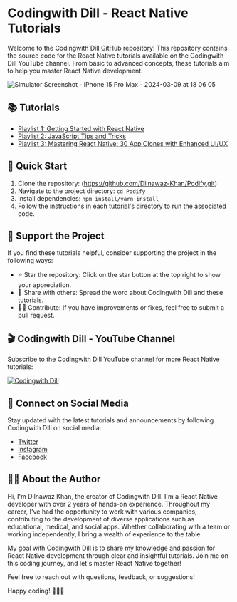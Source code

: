# Codingwith Dill - React Native Tutorials

Welcome to the Codingwith Dill GitHub repository! This repository contains the source code for the React Native tutorials available on the Codingwith Dill YouTube channel. From basic to advanced concepts, these tutorials aim to help you master React Native development.



![Simulator Screenshot - iPhone 15 Pro Max - 2024-03-09 at 18 06 05](https://github.com/Dilnawaz-Khan/Podify/assets/59375537/63976b7d-c475-44e5-a416-80e1888ac0b3)

## 📚 Tutorials

- [Playlist 1: Getting Started with React Native](https://www.youtube.com/playlist?list=PLGfq5HREZt-pIW5tHHGhr28c4xAqkjPKg)
- [Playlist 2: JavaScript Tips and Tricks](https://www.youtube.com/playlist?list=PLGfq5HREZt-q2FP06Glvz_7qxxalfiLSt)
- [Playlist 3: Mastering React Native: 30 App Clones with Enhanced UI/UX](https://studio.youtube.com/playlist/PLGfq5HREZt-pMb6_a0Ow0yUurxB_J8V5R)
<!-- - [Tutorial 3: Building a Custom React Native Component](#) -->
<!-- Add more tutorials as you create them -->

## 🚀 Quick Start

1. Clone the repository: (https://github.com/Dilnawaz-Khan/Podify.git)
2. Navigate to the project directory: `cd Podify`
3. Install dependencies: `npm install/yarn install`
4. Follow the instructions in each tutorial's directory to run the associated code.

## 🌟 Support the Project

If you find these tutorials helpful, consider supporting the project in the following ways:

- ⭐ Star the repository: Click on the star button at the top right to show your appreciation.
- 📢 Share with others: Spread the word about Codingwith Dill and these tutorials.
- 🧑‍💻 Contribute: If you have improvements or fixes, feel free to submit a pull request.

## 🎬 Codingwith Dill - YouTube Channel

Subscribe to the Codingwith Dill YouTube channel for more React Native tutorials:

[![Codingwith Dill](https://yt3.googleusercontent.com/9CiF9SpaPVDkHlmcdJMO3ZvRI10FIwkgqgDbBTpMbSEIYJwRmno3FANfrV4LfIU61olmo4R2=s160-c-k-c0x00ffffff-no-rj)](https://www.youtube.com/channel/UCn9EJ8TFwJsD8iAIISCUVmw?sub_confirmation=1)



## 📱 Connect on Social Media

Stay updated with the latest tutorials and announcements by following Codingwith Dill on social media:

- [Twitter](https://twitter.com/this_is_dill)
- [Instagram](https://instagram.com/dill_sayss)
- [Facebook](https://www.facebook.com/learnbydill)
<!-- Add other social media platforms -->

## 👨‍💻 About the Author

Hi, I'm Dilnawaz Khan, the creator of Codingwith Dill. I'm a React Native developer with over 2 years of hands-on experience. Throughout my career, I've had the opportunity to work with various companies, contributing to the development of diverse applications such as educational, medical, and social apps. Whether collaborating with a team or working independently, I bring a wealth of experience to the table.

My goal with Codingwith Dill is to share my knowledge and passion for React Native development through clear and insightful tutorials. Join me on this coding journey, and let's master React Native together!

Feel free to reach out with questions, feedback, or suggestions!

Happy coding! 👩‍💻🚀
